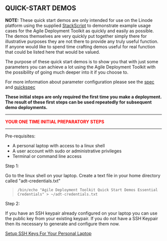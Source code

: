 ## QUICK-START DEMOS  

**NOTE:** These quick start demos are only intended for use on the Linode platform using the supplied [StackScript](https://cloud.linode.com/stackscripts/635271) to demonstrate example usage cases for the Agile Deployment Toolkit as quickly and easily as possible.  The demos themselves are very quickly put together simply there for illustrative purposes they are not there to provide any truly useful function. If anyone would like to spend time crafting demos useful for real function that could be listed here that would be valued. 

The purpose of these quick start demos is to show you that with just some parameters you can achieve a lot using the Agile Deployment Toolkit with the possibility of going much deeper into it if you choose to.

For more information about parameter configuration please see the [spec](https://github.com/wintersys-projects/adt-build-machine-scripts/blob/main/templatedconfigurations/specification.md) and [quickspec](https://github.com/wintersys-projects/adt-build-machine-scripts/blob/main/templatedconfigurations/quick_specification.dat)

**These initial steps are only required the first time you make a deployment. The result of these first steps can be used repeatedly for subsequent demo deployments.** 

--------------------------
<span style="color:red">**YOUR ONE TIME INITIAL PREPARATORY STEPS**</span>

--------------------------

Pre-requisites:

- A personal laptop with access to a linux shell
- A user account with sudo or administrative privileges
- Terminal or command line access

Step 1:

Go to the linux shell on your laptop. Create a text file in your home directory called "adt-credentials.txt"

>     /bin/echo "Agile Deployment Toolkit Quick Start Demos Essential Credentials" > ~/adt-credentials.txt

Step 2:

If you have an SSH keypair already configured on your laptop you can use the public key from your existing keypair. 
If you do not have a SSH Keypair then its necessary to generate and configure them now.

[Setup SSH Keys For Your Personal Laptop](./SetupSSHKeysOnLaptop.md)
